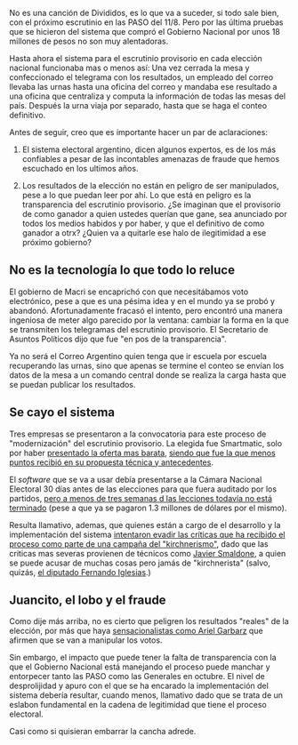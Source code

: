 No es una canción de Divididos, es lo que va a suceder, si todo sale bien, con el próximo escrutinio en las PASO del 11/8. Pero por las última pruebas que se hicieron del sistema que compró el Gobierno Nacional por unos 18 millones de pesos no son muy alentadoras.

Hasta ahora el sistema para el escrutinio provisorio en cada elección nacional funcionaba mas o menos así: Una vez cerrada la mesa y confeccionado el telegrama con los resultados, un empleado del correo  llevaba las urnas hasta una oficina del correo y mandaba ese resultado a una oficina que centraliza y computa la información de todas las mesas del país. Después la urna viaja por separado, hasta que se haga el conteo definitivo.

Antes de seguir, creo que es importante hacer un par de aclaraciones:

1. El sistema electoral argentino, dicen algunos expertos, es de los más confiables a pesar de las incontables amenazas de fraude que hemos escuchado en los ultimos años.

2. Los resultados de la elección no están en peligro de ser manipulados, pese a lo que puedan leer por ahí. Lo que está en peligro es la transparencia del escrutinio provisorio. ¿Se imaginan que el provisorio de como ganador a quien ustedes querían que gane, sea anunciado por todos los medios habidos y por haber, y que el definitivo de como ganador a otrx? ¿Quien va a quitarle ese halo de ilegitimidad a ese próximo gobierno?

## No es la tecnología lo que todo lo reluce

El gobierno de Macri se encaprichó con que necesitábamos voto electrónico, pese a que es una pésima idea y en el mundo ya se probó y abandonó. Afortunadamente fracasó el intento, pero encontró una manera ingeniosa de meter algo parecido por la ventana: cambiar la forma en la que se transmiten los telegramas del escrutinio provisorio. El Secretario de Asuntos Políticos dijo que fue "en pos de la transparencia".

Ya no será el Correo Argentino quien tenga que ir escuela por escuela recuperando las urnas, sino que apenas se termine el conteo se envían los datos de la mesa a un comando central donde se realiza la carga hasta que se puedan publicar los resultados.

## Se cayo el sistema

Tres empresas se presentaron a la convocatoria para este proceso de "modernización" del escrutinio provisorio. La elegida fue Smartmatic, solo por haber [presentado la oferta mas barata](https://twitter.com/mis2centavos/status/1151874045392109569?s=20), [siendo que fue la que menos puntos recibió en su propuesta técnica y antecedentes](https://twitter.com/mis2centavos/status/1151868418943070209).

El _software_ que se va a usar debía presentarse a la Cámara Nacional Electoral 30 días antes de las elecciones para que fuera auditado por los partidos, [pero a menos de tres semanas d las lecciones todavía no está terminado](https://twitter.com/arilijalad/status/1153603417828462592) (pese a que ya se pagaron 1.3 millones de dólares por el mismo).

Resulta llamativo, ademas, que quienes están a cargo de el desarrollo y la implementación del sistema [intentaron evadir las críticas que ha recibido el proceso como parte de una campaña del "kirchnerismo"](https://www.infobae.com/politica/2019/07/06/el-correo-y-smartmatic-aclararon-como-sera-el-sistema-de-carga-de-datos-en-las-paso/), dado que las criticas mas severas provienen de técnicos como [Javier Smaldone](https://blog.smaldone.com.ar), a quien se puede acusar de muchas cosas pero jamás de "kirchnerista" (salvo, quizás, [el diputado Fernando Iglesias](https://mobile.twitter.com/mis2centavos/status/1053059361751396352).)

## Juancito, el lobo y el fraude

Como dije más arriba, no es cierto que peligren los resultados "reales" de la elección, por más que haya [sensacionalistas como Ariel Garbarz](https://twitter.com/GarbarzAriel/status/1151509791061291009?s=20) que afirmen que se van a manipular los votos.

Sin embargo, el impacto que puede tener la falta de transparencia con la que el Gobierno Nacional está manejando el proceso puede manchar y entorpecer tanto las PASO como las Generales en octubre. El nivel de desprolijidad y apuro con el que se ha encarado la implementación del sistema debería resultar, cuando menos, llamativo dado que se trata de un eslabon fundamental en la cadena de legitimidad que tiene el proceso electoral.

Casi como si quisieran embarrar la cancha adrede.

